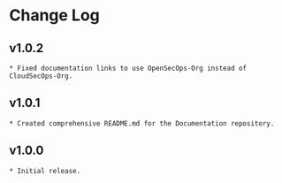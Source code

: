 # Change Log

## v1.0.2
    * Fixed documentation links to use OpenSecOps-Org instead of CloudSecOps-Org.

## v1.0.1
    * Created comprehensive README.md for the Documentation repository.

## v1.0.0
    * Initial release.
